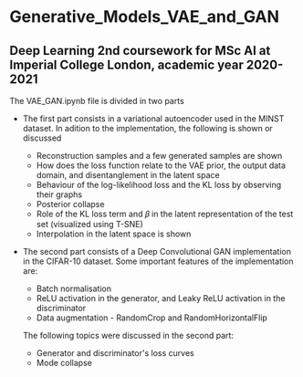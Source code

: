 # Generative_Models_VAE_and_GAN

## Deep Learning 2nd coursework for MSc AI at Imperial College London, academic year 2020-2021

The VAE_GAN.ipynb file is divided in two parts

* The first part consists in a variational autoencoder used in the MINST dataset. In adition to the implementation, the following is shown or discussed
    * Reconstruction samples and a few generated samples are shown
    * How does the loss function relate to the VAE prior, the output data domain, and disentanglement in the latent space
    * Behaviour of the log-likelihood loss and the KL loss by observing their graphs
    * Posterior collapse
    * Role of the KL loss term and 𝛽 in the latent representation of the test set (visualized using T-SNE)
    * Interpolation in the latent space is shown
   
* The second part consists of a Deep Convolutional GAN implementation in the CIFAR-10 dataset. Some important features of the implementation are:
    * Batch normalisation 
    * ReLU activation in the generator, and Leaky ReLU activation in the discriminator
    * Data augmentation - RandomCrop and RandomHorizontalFlip
   
   The following topics were discussed in the second part:
    * Generator and discriminator's loss curves
    * Mode collapse
